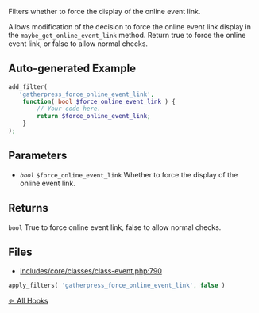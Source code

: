 
Filters whether to force the display of the online event link.

Allows modification of the decision to force the online event link
display in the `maybe_get_online_event_link` method. Return true to
force the online event link, or false to allow normal checks.

## Auto-generated Example

```php
add_filter(
   'gatherpress_force_online_event_link',
    function( bool $force_online_event_link ) {
        // Your code here.
        return $force_online_event_link;
    }
);
```

## Parameters

- *`bool`* `$force_online_event_link` Whether to force the display of the online event link.

## Returns

`bool` True to force online event link, false to allow normal checks.

## Files

- [includes/core/classes/class-event.php:790](https://github.com/GatherPress/gatherpress/blob/develop/includes/core/classes/class-event.php#L790)
```php
apply_filters( 'gatherpress_force_online_event_link', false )
```



[← All Hooks](Hooks)
